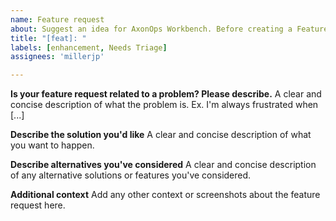 ```yaml
---
name: Feature request
about: Suggest an idea for AxonOps Workbench. Before creating a Feature request its recommended to start a Discussion thread in the ideas section.
title: "[feat]: "
labels: [enhancement, Needs Triage]
assignees: 'millerjp'

---
```


**Is your feature request related to a problem? Please describe.**
A clear and concise description of what the problem is. Ex. I'm always frustrated when [...]

**Describe the solution you'd like**
A clear and concise description of what you want to happen.

**Describe alternatives you've considered**
A clear and concise description of any alternative solutions or features you've considered.

**Additional context**
Add any other context or screenshots about the feature request here.
